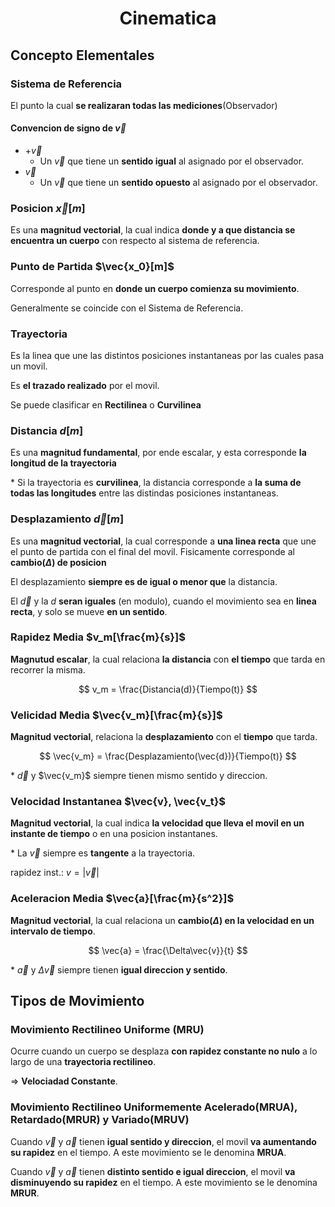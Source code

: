 <h1 align="center">Cinematica</h1>

## Concepto Elementales

### Sistema de Referencia

El punto la cual **se realizaran todas las mediciones**(Observador)

#### Convencion de signo de $\vec{v}$

- +$\vec{v}$
  - Un $\vec{v}$ que tiene un **sentido igual** al asignado por el observador.
- $\vec{v}$
  - Un $\vec{v}$ que tiene un **sentido opuesto** al asignado por el observador.

### Posicion $\vec{x}[m]$

Es una **magnitud vectorial**, la cual indica **donde y a que distancia se encuentra un cuerpo** con respecto al sistema de referencia.

### Punto de Partida $\vec{x_0}[m]$

Corresponde al punto en **donde un cuerpo comienza su movimiento**.

Generalmente se coincide con el Sistema de Referencia.

### Trayectoria

Es la linea que une las distintos posiciones instantaneas por las cuales pasa un movil.

Es **el trazado realizado** por el movil.

Se puede clasificar en **Rectilinea** o **Curvilinea**

### Distancia $d[m]$

Es una **magnitud fundamental**, por ende escalar, y esta corresponde **la longitud de la trayectoria**

\* Si la trayectoria es **curvilinea**, la distancia corresponde a **la suma de todas las longitudes** entre las distindas posiciones instantaneas.

### Desplazamiento $\vec{d}[m]$

Es una **magnitud vectorial**, la cual corresponde a **una linea recta** que une el punto de partida con el final del movil. Fisicamente corresponde al **cambio($\Delta$) de posicion**

El desplazamiento **siempre es de igual o menor que** la distancia.

El $\vec{d}$ y la $d$ **seran iguales** (en modulo), cuando el movimiento sea en **linea recta**, y solo se mueve **en un sentido**.

### Rapidez Media $v_m[\frac{m}{s}]$

**Magnutud escalar**, la cual relaciona **la distancia** con **el tiempo** que tarda en recorrer la misma.

$$ v_m = \frac{Distancia(d)}{Tiempo(t)} $$

### Velicidad Media $\vec{v_m}[\frac{m}{s}]$

**Magnitud vectorial**, relaciona la **desplazamiento** con el **tiempo** que tarda.

$$ \vec{v_m} = \frac{Desplazamiento(\vec{d})}{Tiempo(t)} $$

\* $\vec{d}$ y $\vec{v_m}$ siempre tienen mismo sentido y direccion.

### Velocidad Instantanea $\vec{v}, \vec{v_t}$

**Magnitud vectorial**, la cual indica **la velocidad que lleva el movil en un instante de tiempo** o en una posicion instantanes.

\* La $\vec{v}$ siempre es **tangente** a la trayectoria.

rapidez inst.: $v = |\vec{v}|$

### Aceleracion Media $\vec{a}[\frac{m}{s^2}]$

**Magnitud vectorial**, la cual relaciona un **cambio($\Delta$) en la velocidad en un intervalo de tiempo**.

$$ \vec{a} = \frac{\Delta\vec{v}}{t} $$

\* $\vec{a}$ y $\Delta\vec{v}$ siempre tienen **igual direccion y sentido**.

## Tipos de Movimiento

### Movimiento Rectilineo Uniforme (MRU)

Ocurre cuando un cuerpo se desplaza **con rapidez constante no nulo** a lo largo de una **trayectoria rectilineo**.

$\Rightarrow$ **Velociadad Constante**.

### Movimiento Rectilineo Uniformemente Acelerado(MRUA), Retardado(MRUR) y Variado(MRUV)

Cuando $\vec{v}$ y $\vec{a}$ tienen **igual sentido y direccion**, el movil **va aumentando su rapidez** en el tiempo. A este movimiento se le denomina **MRUA**.

Cuando $\vec{v}$ y $\vec{a}$ tienen **distinto sentido e igual direccion**, el movil **va disminuyendo su rapidez** en el tiempo. A este movimiento se le denomina **MRUR**.